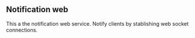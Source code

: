 ## Notification web

This a the notification web service. Notify clients by stablishing web socket connections.


